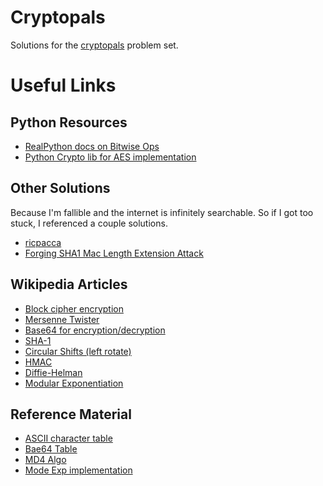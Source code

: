 # Cryptopals

Solutions for the [cryptopals](https://cryptopals.com/) problem set.

# Useful Links

## Python Resources

* [RealPython docs on Bitwise Ops](https://realpython.com/python-bitwise-operators/)
* [Python Crypto lib for AES implementation](https://docs.python.org/3/library/crypto.html)

## Other Solutions

Because I'm fallible and the internet is infinitely searchable. So if I got too stuck, I referenced a couple solutions.

* [ricpacca](https://github.com/ricpacca/cryptopals/)
* [Forging SHA1 Mac Length Extension Attack](https://www.synopsys.com/blogs/software-security/forging-sha-1-mac-using-length-extension-attack-python/)

## Wikipedia Articles

* [Block cipher encryption](https://en.wikipedia.org/wiki/Block_cipher_mode_of_operation)
* [Mersenne Twister](https://en.wikipedia.org/wiki/Mersenne_Twister)
* [Base64 for encryption/decryption](https://en.wikipedia.org/wiki/Base64)
* [SHA-1](https://en.wikipedia.org/wiki/SHA-1)
* [Circular Shifts (left rotate)](https://en.wikipedia.org/wiki/Circular_shift)
* [HMAC](https://en.wikipedia.org/wiki/HMAC)
* [Diffie-Helman](https://en.wikipedia.org/wiki/Diffie%E2%80%93Hellman_key_exchange)
* [Modular Exponentiation](https://en.wikipedia.org/wiki/Modular_exponentiation)

## Reference Material

* [ASCII character table](https://www.asciitable.com/)
* [Bae64 Table](https://en.wikipedia.org/wiki/Base64#Base64_table)
* [MD4 Algo](https://datatracker.ietf.org/doc/html/rfc1320)
* [Mode Exp implementation](https://rosettacode.org/wiki/Modular_exponentiation#Python)
